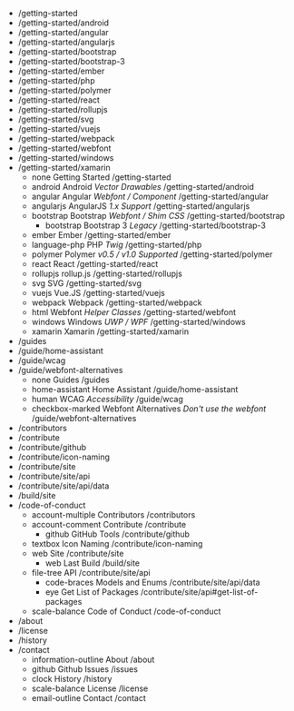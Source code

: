 - /getting-started
- /getting-started/android
- /getting-started/angular
- /getting-started/angularjs
- /getting-started/bootstrap
- /getting-started/bootstrap-3
- /getting-started/ember
- /getting-started/php
- /getting-started/polymer
- /getting-started/react
- /getting-started/rollupjs
- /getting-started/svg
- /getting-started/vuejs
- /getting-started/webpack
- /getting-started/webfont
- /getting-started/windows
- /getting-started/xamarin
  - none Getting Started /getting-started
  - android Android _Vector Drawables_ /getting-started/android
  - angular Angular _Webfont / Component_ /getting-started/angular
  - angularjs AngularJS _1.x Support_ /getting-started/angularjs
  - bootstrap Bootstrap _Webfont / Shim CSS_ /getting-started/bootstrap
    - bootstrap Bootstrap 3 _Legacy_ /getting-started/bootstrap-3
  - ember Ember /getting-started/ember
  - language-php PHP _Twig_ /getting-started/php
  - polymer Polymer _v0.5 / v1.0 Supported_ /getting-started/polymer
  - react React /getting-started/react
  - rollupjs rollup.js /getting-started/rollupjs
  - svg SVG /getting-started/svg
  - vuejs Vue.JS /getting-started/vuejs
  - webpack Webpack /getting-started/webpack
  - html Webfont _Helper Classes_ /getting-started/webfont
  - windows Windows _UWP / WPF_ /getting-started/windows
  - xamarin Xamarin /getting-started/xamarin
- /guides
- /guide/home-assistant
- /guide/wcag
- /guide/webfont-alternatives
  - none Guides /guides
  - home-assistant Home Assistant /guide/home-assistant
  - human WCAG _Accessibility_ /guide/wcag
  - checkbox-marked Webfont Alternatives _Don't use the webfont_ /guide/webfont-alternatives
- /contributors
- /contribute
- /contribute/github
- /contribute/icon-naming
- /contribute/site
- /contribute/site/api
- /contribute/site/api/data
- /build/site
- /code-of-conduct
  - account-multiple Contributors /contributors
  - account-comment Contribute /contribute
    - github GitHub Tools /contribute/github
  - textbox Icon Naming /contribute/icon-naming
  - web Site /contribute/site
    - web Last Build /build/site
  - file-tree API /contribute/site/api
    - code-braces Models and Enums /contribute/site/api/data
    - eye Get List of Packages /contribute/site/api#get-list-of-packages
  - scale-balance Code of Conduct /code-of-conduct
- /about
- /license
- /history
- /contact
  - information-outline About /about
  - github Github Issues /issues
  - clock History /history
  - scale-balance License /license
  - email-outline Contact /contact
